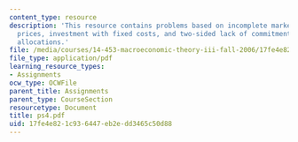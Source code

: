 ```yaml
---
content_type: resource
description: 'This resource contains problems based on incomplete markets and asset
  prices, investment with fixed costs, and two-sided lack of commitment: stationary
  allocations.'
file: /media/courses/14-453-macroeconomic-theory-iii-fall-2006/17fe4e821c936447eb2edd3465c50d88_ps4.pdf
file_type: application/pdf
learning_resource_types:
- Assignments
ocw_type: OCWFile
parent_title: Assignments
parent_type: CourseSection
resourcetype: Document
title: ps4.pdf
uid: 17fe4e82-1c93-6447-eb2e-dd3465c50d88
---
```

